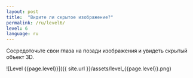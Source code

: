 ```yaml
---
layout: post
title:  "Видите ли скрытое изображение?"
permalink: /ru/level6/
level: 6
language: ru
---
```

Сосредоточьте свои глаза на позади изображения и увидеть скрытый объект 3D.

![Level {{page.level}}]({{ site.url }}/assets/level_{{page.level}}.png)